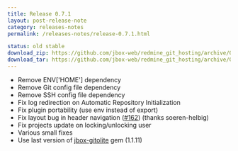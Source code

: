 ```yaml
---
title: Release 0.7.1
layout: post-release-note
category: releases-notes
permalink: /releases-notes/release-0.7.1.html

status: old stable
download_zip: https://github.com/jbox-web/redmine_git_hosting/archive/0.7.1.zip
download_tar: https://github.com/jbox-web/redmine_git_hosting/archive/0.7.1.tar.gz
---
```


* Remove ENV['HOME'] dependency
* Remove Git config file dependency
* Remove SSH config file dependency
* Fix log redirection on Automatic Repository Initialization
* Fix plugin portability (use env instead of export)
* Fix layout bug in header navigation ([#162](https://github.com/jbox-web/redmine_git_hosting/pull/162)) (thanks soeren-helbig)
* Fix projects update on locking/unlocking user
* Various small fixes
* Use last version of [jbox-gitolite](http://rubygems.org/gems/jbox-gitolite) gem (1.1.11)
